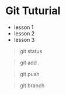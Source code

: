 # Git Tuturial

- lesson 1
- lesson 2
- lesson 3

> git status

> git add .

> git push

> git branch

